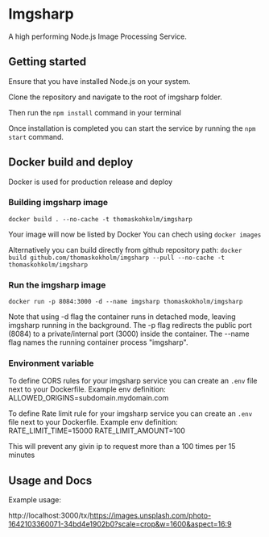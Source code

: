 # Imgsharp

A high performing Node.js Image Processing Service.

## Getting started

Ensure that you have installed Node.js on your system.

Clone the repository and navigate to the root of imgsharp folder.

Then run the `npm install` command in your terminal

Once installation is completed you can start the service by running the `npm start` command.

## Docker build and deploy

Docker is used for production release and deploy

### Building imgsharp image

`docker build . --no-cache -t thomaskohkolm/imgsharp`

Your image will now be listed by Docker
You can chech using `docker images`

Alternatively you can build directly from github repository path:
`docker build github.com/thomaskokholm/imgsharp --pull --no-cache -t thomaskohkolm/imgsharp`

### Run the imgsharp image

`docker run -p 8084:3000 -d --name imgsharp thomaskokholm/imgsharp`

Note that using -d flag the container runs in detached mode, leaving imgsharp running in the background. The -p flag redirects the public port (8084) to a private/internal port (3000) inside the container. The --name flag names the running container process "imgsharp".

### Environment variable

To define CORS rules for your imgsharp service you can create an `.env` file next to your Dockerfile.
Example env definition: ALLOWED_ORIGINS=subdomain.mydomain.com

To define Rate limit rule for your imgsharp service you can create an `.env` file next to your Dockerfile.
Example env definition:
RATE_LIMIT_TIME=15000
RATE_LIMIT_AMOUNT=100

This will prevent any givin ip to request more than a 100 times per 15 minutes

## Usage and Docs

Example usage:

http://localhost:3000/tx/https://images.unsplash.com/photo-1642103360071-34bd4e1902b0?scale=crop&w=1600&aspect=16:9

